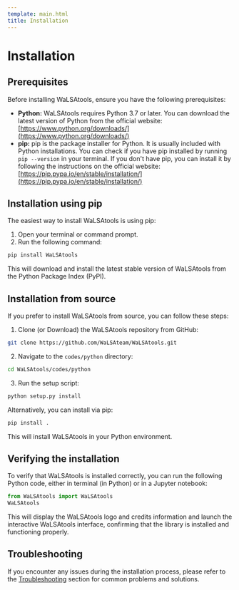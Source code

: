 ```yaml
---
template: main.html
title: Installation
---
```


# Installation

## Prerequisites

Before installing WaLSAtools, ensure you have the following prerequisites:

* **Python:** WaLSAtools requires Python 3.7 or later. You can download the latest version of Python from the official website: [https://www.python.org/downloads/](https://www.python.org/downloads/)
* **pip:** pip is the package installer for Python. It is usually included with Python installations. You can check if you have pip installed by running `pip --version` in your terminal. If you don't have pip, you can install it by following the instructions on the official website: [https://pip.pypa.io/en/stable/installation/](https://pip.pypa.io/en/stable/installation/)

## Installation using pip

The easiest way to install WaLSAtools is using pip:

1. Open your terminal or command prompt.
2. Run the following command:

```bash
pip install WaLSAtools
```

This will download and install the latest stable version of WaLSAtools from the Python Package Index (PyPI).

## Installation from source

If you prefer to install WaLSAtools from source, you can follow these steps:

1.  Clone (or Download) the WaLSAtools repository from GitHub:

```bash
git clone https://github.com/WaLSAteam/WaLSAtools.git
```
   
2.  Navigate to the `codes/python` directory:

```bash
cd WaLSAtools/codes/python
```

3.  Run the setup script:

```bash
python setup.py install
```
Alternatively, you can install via pip:

```bash
pip install .
```

This will install WaLSAtools in your Python environment.

## Verifying the installation

To verify that WaLSAtools is installed correctly, you can run the following Python code, either in terminal (in Python) or in a Jupyter notebook:

```python
from WaLSAtools import WaLSAtools
WaLSAtools
```

This will display the WaLSAtools logo and credits information and launch the interactive WaLSAtools interface, confirming that the library is installed and functioning properly.

## Troubleshooting

If you encounter any issues during the installation process, please refer to the [Troubleshooting][15] section for common problems and solutions.

[15]: https://walsa.tools/python/troubleshooting/
 
 